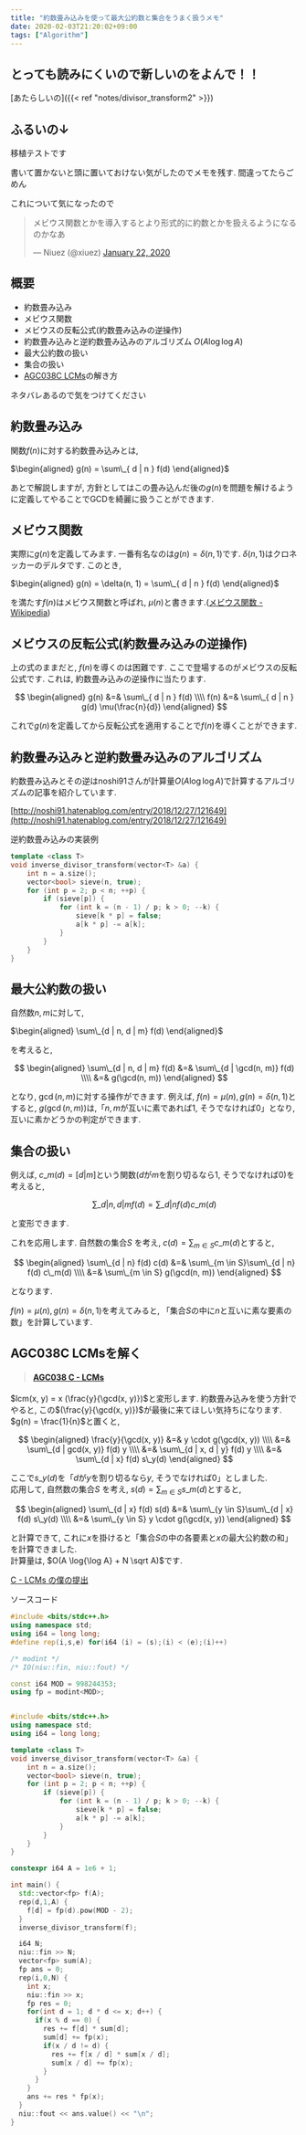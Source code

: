 ```yaml
---
title: "約数畳み込みを使って最大公約数と集合をうまく扱うメモ"
date: 2020-02-03T21:20:02+09:00
tags: ["Algorithm"]
---
```


## とっても読みにくいので新しいのをよんで！！

[あたらしいの]({{< ref "notes/divisor_transform2" >}})

## ふるいの↓

移植テストです

書いて置かないと頭に置いておけない気がしたのでメモを残す. 間違ってたらごめん

これについて気になったので

<blockquote class="twitter-tweet"><p lang="ja" dir="ltr">メビウス関数とかを導入するとより形式的に約数とかを扱えるようになるのかなあ</p>&mdash; Niuez (@xiuez) <a href="https://twitter.com/xiuez/status/1219811848263852033?ref_src=twsrc%5Etfw">January 22, 2020</a></blockquote> <script async src="https://platform.twitter.com/widgets.js" charset="utf-8"></script>

## 概要

- 約数畳み込み
- メビウス関数
- メビウスの反転公式(約数畳み込みの逆操作)
- 約数畳み込みと逆約数畳み込みのアルゴリズム $O(A \log{\log A})$
- 最大公約数の扱い
- 集合の扱い
- [AGC038C LCMs](https://atcoder.jp/contests/agc038/tasks/agc038_c)の解き方

ネタバレあるので気をつけてください

## 約数畳み込み

関数$f(n)$に対する約数畳み込みとは, 

$\begin{aligned} g(n) = \sum\_{ d | n } f(d) \end{aligned}$


あとで解説しますが, 方針としてはこの畳み込んだ後の$g(n)$を問題を解けるように定義してやることでGCDを綺麗に扱うことができます.

## メビウス関数

実際に$g(n)$を定義してみます. 一番有名なのは$g(n) = \delta(n, 1)$です. $\delta(n, 1)$はクロネッカーのデルタです. このとき, 

$\begin{aligned} g(n) = \delta(n, 1) = \sum\_{ d | n } f(d) \end{aligned}$

を満たす$f(n)$はメビウス関数と呼ばれ, $\mu(n)$と書きます.([メビウス関数 - Wikipedia](https://ja.wikipedia.org/wiki/%E3%83%A1%E3%83%93%E3%82%A6%E3%82%B9%E9%96%A2%E6%95%B0))

## メビウスの反転公式(約数畳み込みの逆操作)

上の式のままだと, $f(n)$を導くのは困難です. ここで登場するのがメビウスの反転公式です. これは, 約数畳み込みの逆操作に当たります.

$$ \begin{aligned}
g(n) &=& \sum\_{ d | n } f(d) \\\\
f(n) &=& \sum\_{ d | n } g(d) \mu(\frac{n}{d})
\end{aligned} $$

これで$g(n)$を定義してから反転公式を適用することで$f(n)$を導くことができます.

## 約数畳み込みと逆約数畳み込みのアルゴリズム

約数畳み込みとその逆はnoshi91さんが計算量$O(A \log{\log A})$で計算するアルゴリズムの記事を紹介しています. 

[http://noshi91.hatenablog.com/entry/2018/12/27/121649](http://noshi91.hatenablog.com/entry/2018/12/27/121649)


逆約数畳み込みの実装例

```cpp
template <class T>
void inverse_divisor_transform(vector<T> &a) {
    int n = a.size();
    vector<bool> sieve(n, true);
    for (int p = 2; p < n; ++p) {
        if (sieve[p]) {
            for (int k = (n - 1) / p; k > 0; --k) {
                sieve[k * p] = false;
                a[k * p] -= a[k];
            }
        }
    }
}
```

## 最大公約数の扱い

自然数$n, m$に対して, 

$\begin{aligned} \sum\_{d | n, d | m} f(d) \end{aligned}$

を考えると, 

$$
\begin{aligned}
\sum\_{d | n, d | m} f(d) &=& \sum\_{d | \gcd(n, m)} f(d) \\\\
&=& g(\gcd(n, m))
\end{aligned}
$$

となり, $\gcd(n, m)$に対する操作ができます. 例えば, $f(n) = \mu(n), g(n) = \delta(n, 1)$とすると, $g(\gcd(n, m))$は,「$n, m$が互いに素であれば$1$, そうでなければ$0$」となり, 互いに素かどうかの判定ができます.

## 集合の扱い

例えば, $c\_m(d) = [d | m$]という関数($d$が$m$を割り切るなら$1$, そうでなければ$0$)を考えると,

$$ \sum\_{d | n, d | m} f(d) = \sum\_{ d | n } f(d) c\_m(d) $$

と変形できます.

これを応用します. 自然数の集合$S$ を考え, $c(d) = \sum_{m \in S} c\_m(d)$とすると, 

$$
\begin{aligned}
\sum\_{d | n} f(d) c(d) &=& \sum\_{m \in S}\sum\_{d | n} f(d) c\_m(d) \\\\
&=& \sum\_{m \in S} g(\gcd(n, m))
\end{aligned}
$$

となります.

$f(n) = \mu(n), g(n) = \delta(n, 1)$を考えてみると, 「集合$S$の中に$n$と互いに素な要素の数」を計算しています.

## AGC038C LCMsを解く


<blockquote><h4><a href="https://atcoder.jp/contests/agc038/tasks/agc038_c">AGC038 C - LCMs</a></h4></blockquote>

$lcm(x, y) = x (\frac{y}{\gcd(x, y)})$と変形します. 約数畳み込みを使う方針でやると, この$(\frac{y}{\gcd(x, y)})$が最後に来てほしい気持ちになります. $g(n) = \frac{1}{n}$と置くと, 

$$
\begin{aligned}
\frac{y}{\gcd(x, y)} &=& y \cdot g(\gcd(x, y)) \\\\
&=& \sum\_{d | gcd(x, y)} f(d) y \\\\
&=& \sum\_{d | x, d | y} f(d) y \\\\
&=& \sum\_{d | x} f(d) s\_y(d)
\end{aligned}
$$

ここで$s\_y(d)$を「$d$が$y$を割り切るなら$y$, そうでなければ$0$」としました.  
応用して, 自然数の集合$S$ を考え, $s(d) = \sum_{m \in S} s\_m(d)$とすると, 

$$
\begin{aligned}
\sum\_{d | x} f(d) s(d) &=& \sum\_{y \in S}\sum\_{d | x} f(d) s\_y(d) \\\\
&=& \sum\_{y \in S} y \cdot g(\gcd(x, y))
\end{aligned}
$$

と計算できて, これに$x$を掛けると「集合$S$の中の各要素と$x$の最大公約数の和」を計算できました.  
計算量は, $O(A \log{\log A} + N \sqrt A)$です.


<a href="https://atcoder.jp/contests/agc038/submissions/9703431">C - LCMs の僕の提出</a>

ソースコード

```cpp
#include <bits/stdc++.h>
using namespace std;
using i64 = long long;
#define rep(i,s,e) for(i64 (i) = (s);(i) < (e);(i)++)

/* modint */
/* IO(niu::fin, niu::fout) */

const i64 MOD = 998244353;
using fp = modint<MOD>;


#include <bits/stdc++.h>
using namespace std;
using i64 = long long;

template <class T>
void inverse_divisor_transform(vector<T> &a) {
    int n = a.size();
    vector<bool> sieve(n, true);
    for (int p = 2; p < n; ++p) {
        if (sieve[p]) {
            for (int k = (n - 1) / p; k > 0; --k) {
                sieve[k * p] = false;
                a[k * p] -= a[k];
            }
        }
    }
}

constexpr i64 A = 1e6 + 1;

int main() {
  std::vector<fp> f(A);
  rep(d,1,A) {
    f[d] = fp(d).pow(MOD - 2);
  }
  inverse_divisor_transform(f);

  i64 N;
  niu::fin >> N;
  vector<fp> sum(A);
  fp ans = 0;
  rep(i,0,N) {
    int x;
    niu::fin >> x;
    fp res = 0;
    for(int d = 1; d * d <= x; d++) {
      if(x % d == 0) {
        res += f[d] * sum[d];
        sum[d] += fp(x);
        if(x / d != d) {
          res += f[x / d] * sum[x / d];
          sum[x / d] += fp(x);
        }
      }
    }
    ans += res * fp(x);
  }
  niu::fout << ans.value() << "\n";
}
```
